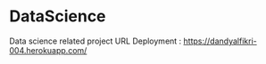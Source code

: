 # DataScience
Data science related project
URL Deployment : https://dandyalfikri-004.herokuapp.com/
